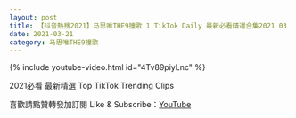 ```yaml
---
layout: post
title: 【抖音熱搜2021】马思唯THE9撞歌 1 TikTok Daily 最新必看精選合集2021 03 21
date: 2021-03-21
category: 马思唯THE9撞歌
---
```


{% include youtube-video.html id="4Tv89piyLnc" %}

2021必看 最新精選 Top TikTok Trending Clips

喜歡請點贊轉發加訂閱 Like & Subscribe：[YouTube](https://www.youtube.com/channel/UCAoR7VcanIPd04uEq_GIylA/videos)

